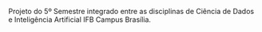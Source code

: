 Projeto do 5º Semestre integrado entre as disciplinas de Ciência de Dados e Inteligência Artificial IFB Campus Brasília.

